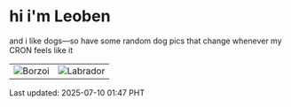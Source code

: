 # hi i'm Leoben

and i like dogs—so have some random dog pics that change whenever my CRON feels like it

|  |  |
|--------|----------|
| ![Borzoi](https://random-dog-vercel.vercel.app/api/random-borzoi?v=1752083223) | ![Labrador](https://random-dog-vercel.vercel.app/api/random-labrador?v=1752083223) |

Last updated: 2025-07-10 01:47 PHT
